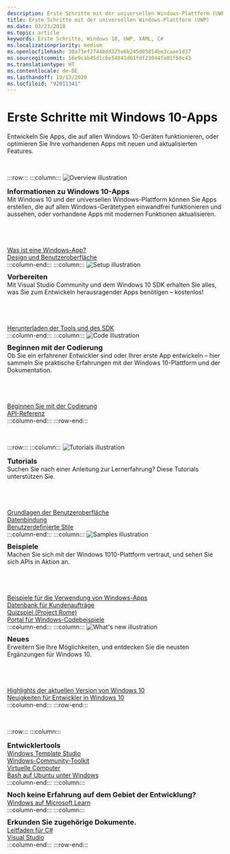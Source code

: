 ```yaml
---
description: Erste Schritte mit der universellen Windows-Plattform (UWP) und der App-Entwicklung für Windows 10
title: Erste Schritte mit der universellen Windows-Plattform (UWP)
ms.date: 03/23/2018
ms.topic: article
keywords: Erste Schritte, Windows 10, UWP, XAML, C#
ms.localizationpriority: medium
ms.openlocfilehash: 30a73ef2744bdd325e6b245d05854be3caae1d37
ms.sourcegitcommit: 56e9cab45d1c6e54841d61fdf23044fa01f50c43
ms.translationtype: HT
ms.contentlocale: de-DE
ms.lasthandoff: 10/13/2020
ms.locfileid: "92011341"
---
```

# <a name="get-started-with-windows-10-apps"></a>Erste Schritte mit Windows 10-Apps

Entwickeln Sie Apps, die auf allen Windows 10-Geräten funktionieren, oder optimieren Sie Ihre vorhandenen Apps mit neuen und aktualisierten Features.

<br/>

:::row:::
    :::column:::
        <img src="https://docs.microsoft.com/media/illustrations/biztalk-developer-documentation-1.svg" alt="Overview illustration" />
        <h3 style="margin-top: 10px; margin-bottom: 0px">Informationen zu Windows 10-Apps</h3>
        <p style="margin-top: 0px; margin-bottom: 50px">Mit Windows 10 und der universellen Windows-Plattform können Sie Apps erstellen, die auf allen Windows-Gerätetypen einwandfrei funktionieren und aussehen, oder vorhandene Apps mit modernen Funktionen aktualisieren.</p>
        <br>
        <a href="//docs.microsoft.com/windows/uwp/get-started/universal-application-platform-guide">Was ist eine Windows-App?</a><br/>
        <a href="/windows/uwp/design/">Design und Benutzeroberfläche</a><br/>
    :::column-end:::
    :::column:::
        <img src="https://docs.microsoft.com/media/illustrations/biztalk-host-integration-install-configure.svg" alt="Setup illustration" />
        <h3 style="margin-top: 10px; margin-bottom: 0px">Vorbereiten</h3>
        <p style="margin-top: 0px; margin-bottom: 50px">Mit Visual Studio Community und dem Windows 10 SDK erhalten Sie alles, was Sie zum Entwickeln herausragender Apps benötigen – kostenlos!</p>
        <br>
        <a href="//docs.microsoft.com/windows/apps/get-started/get-set-up">Herunterladen der Tools und des SDK</a><br/>
    :::column-end:::
    :::column:::
        <img src="https://docs.microsoft.com/media/illustrations/team-services-dev-ops-test.svg" alt="Code illustration" />
        <h3 style="margin-top: 10px; margin-bottom: 0px">Beginnen mit der Codierung</h3>
        <p style="margin-top: 0px; margin-bottom: 50px">Ob Sie ein erfahrener Entwickler sind oder Ihrer erste App entwickeln – hier sammeln Sie praktische Erfahrungen mit der Windows 10-Plattform und der Dokumentation.</p>
        <br>
        <a href="//docs.microsoft.com/windows/uwp/get-started/create-uwp-apps">Beginnen Sie mit der Codierung</a><br/>
        <a href="//docs.microsoft.com/uwp/">API-Referenz</a><br/>
    :::column-end:::
:::row-end:::

<br/>

:::row:::
    :::column:::
        <img src="https://docs.microsoft.com/media/illustrations/biztalk-get-started-get-started.svg" alt="Tutorials illustration" />
        <h3 style="margin-top: 10px; margin-bottom: 0px">Tutorials</h3>
        <p style="margin-top: 0px; margin-bottom: 50px">Suchen Sie nach einer Anleitung zur Lernerfahrung? Diese Tutorials unterstützen Sie.</p>
        <br>
        <a href="//docs.microsoft.com/windows/uwp/design/basics/xaml-basics-ui">Grundlagen der Benutzeroberfläche</a><br/>
        <a href="//docs.microsoft.com/windows/uwp/data-binding/xaml-basics-data-binding">Datenbindung</a><br/>
        <a href="//docs.microsoft.com/windows/uwp/design/basics/xaml-basics-style">Benutzerdefinierte Stile</a><br/>
    :::column-end:::
    :::column:::
        <img src="https://docs.microsoft.com/media/illustrations/biztalk-get-started-scenarios.svg" alt="Samples illustration" />
        <h3 style="margin-top: 10px; margin-bottom: 0px">Beispiele</h3>
        <p style="margin-top: 0px; margin-bottom: 50px">Machen Sie sich mit der Windows 1010-Plattform vertraut, und sehen Sie sich APIs in Aktion an.</p>
        <br>
        <a href="//docs.microsoft.com/windows/uwp/get-started/get-uwp-app-samples">Beispiele für die Verwendung von Windows-Apps</a><br/>
        <a href="//github.com/Microsoft/Windows-appsample-customers-orders-database">Datenbank für Kundenaufträge</a><br/>
        <a href="//github.com/Microsoft/Windows-appsample-remote-system-sessions">Quizspiel (Project Rome)</a><br/>
        <a href="//developer.microsoft.com/windows/samples">Portal für Windows-Codebeispiele</a><br/>
    :::column-end:::
    :::column:::
        <img src="https://docs.microsoft.com/media/illustrations/ms365enterprise-partner-news-2.svg" alt="What's new illustration" />
        <h3 style="margin-top: 10px; margin-bottom: 0px">Neues</h3>
        <p style="margin-top: 0px; margin-bottom: 50px">Erweitern Sie Ihre Möglichkeiten, und entdecken Sie die neusten Ergänzungen für Windows 10.</p>
        <br>
        <a href="//developer.microsoft.com/windows/windows-10-for-developers">Highlights der aktuellen Version von Windows 10</a><br/>
        <a href="//docs.microsoft.com/windows/uwp/whats-new/windows-10-version-latest">Neuigkeiten für Entwickler in Windows 10</a><br/>
    :::column-end:::
:::row-end:::

<br/>

:::row:::
    :::column:::
        <h3 style="margin-top: 10px; margin-bottom: 0px">Entwicklertools</h3>
        <a href="https://github.com/Microsoft/WindowsTemplateStudio/">Windows Template Studio</a><br/>
        <a href="//docs.microsoft.com/windows/uwpcommunitytoolkit/">Windows-Community-Toolkit</a><br/>
        <a href="//developer.microsoft.com/windows/downloads/virtual-machines">Virtuelle Computer</a><br/>
        <a href="//docs.microsoft.com/windows/wsl/about">Bash auf Ubuntu unter Windows</a><br/>
    :::column-end:::
    :::column:::
        <h3 style="margin-top: 10px; margin-bottom: 0px">Noch keine Erfahrung auf dem Gebiet der Entwicklung?</h3>
        <a href="//docs.microsoft.com/learn/browse/%3Fproducts=windows&resource_type=module">Windows auf Microsoft Learn</a><br/>
    :::column-end:::
    :::column:::
        <h3 style="margin-top: 10px; margin-bottom: 0px">Erkunden Sie zugehörige Dokumente.</h3>
        <a href="//docs.microsoft.com/dotnet/csharp/">Leitfaden für C#</a><br/>
        <a href="//docs.microsoft.com/visualstudio/ide/">Visual Studio</a><br/>
    :::column-end:::
:::row-end:::